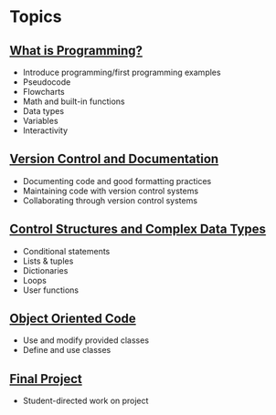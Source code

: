 # Topics

## [What is Programming?](01-introduction/index.md)

* Introduce programming/first programming examples
* Pseudocode
* Flowcharts
* Math and built-in functions
* Data types
* Variables
* Interactivity

## [Version Control and Documentation](02-documentation-version-control/index.md)

* Documenting code and good formatting practices
* Maintaining code with version control systems
* Collaborating through version control systems

## [Control Structures and Complex Data Types](03-control-structures/index.md)

* Conditional statements
* Lists & tuples
* Dictionaries
* Loops
* User functions

## [Object Oriented Code](04-object-oriented/index.md)

* Use and modify provided classes
* Define and use classes

## [Final Project](05-final-project/index.md)

* Student-directed work on project